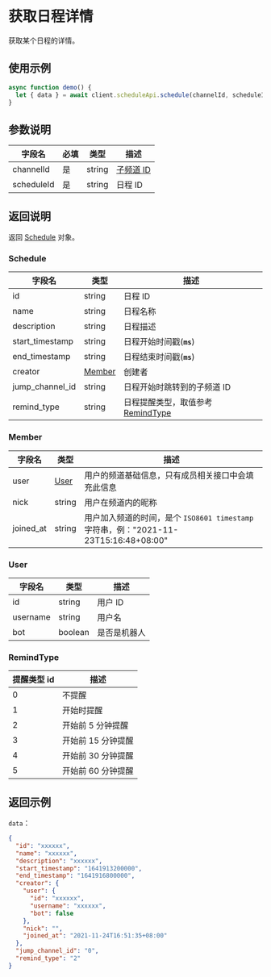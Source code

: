 # 获取日程详情 <Badge text="v2.3.0" />

获取某个日程的详情。

## 使用示例

```javascript
async function demo() {
  let { data } = await client.scheduleApi.schedule(channelId, scheduleId);
}
```

## 参数说明

| 字段名     | 必填 | 类型   | 描述                             |
| ---------- | ---- | ------ | -------------------------------- |
| channelId  | 是   | string | [子频道 ID](../model/channel.md) |
| scheduleId | 是   | string | 日程 ID                          |

## 返回说明

返回 [Schedule](#schedule) 对象。

### Schedule

| 字段名          | 类型              | 描述                                            |
| --------------- | ----------------- | ----------------------------------------------- |
| id              | string            | 日程 ID                                         |
| name            | string            | 日程名称                                        |
| description     | string            | 日程描述                                        |
| start_timestamp | string            | 日程开始时间戳(**`ms`**)                        |
| end_timestamp   | string            | 日程结束时间戳(**`ms`**)                        |
| creator         | [Member](#member) | 创建者                                          |
| jump_channel_id | string            | 日程开始时跳转到的子频道 ID                     |
| remind_type     | string            | 日程提醒类型，取值参考[RemindType](#remindtype) |

### Member

| 字段名    | 类型          | 描述                                                                                 |
| --------- | ------------- | ------------------------------------------------------------------------------------ |
| user      | [User](#user) | 用户的频道基础信息，只有成员相关接口中会填充此信息                                   |
| nick      | string        | 用户在频道内的昵称                                                                   |
| joined_at | string        | 用户加入频道的时间，是个 `ISO8601 timestamp` 字符串，例："2021-11-23T15:16:48+08:00" |

### User

| 字段名   | 类型    | 描述         |
| -------- | ------- | ------------ |
| id       | string  | 用户 ID      |
| username | string  | 用户名       |
| bot      | boolean | 是否是机器人 |

### RemindType

| 提醒类型 id | 描述               |
| ----------- | ------------------ |
| 0           | 不提醒             |
| 1           | 开始时提醒         |
| 2           | 开始前 5 分钟提醒  |
| 3           | 开始前 15 分钟提醒 |
| 4           | 开始前 30 分钟提醒 |
| 5           | 开始前 60 分钟提醒 |

## 返回示例

`data`：

```json
{
  "id": "xxxxxx",
  "name": "xxxxxx",
  "description": "xxxxxx",
  "start_timestamp": "1641913200000",
  "end_timestamp": "1641916800000",
  "creator": {
    "user": {
      "id": "xxxxxx",
      "username": "xxxxxx",
      "bot": false
    },
    "nick": "",
    "joined_at": "2021-11-24T16:51:35+08:00"
  },
  "jump_channel_id": "0",
  "remind_type": "2"
}
```
